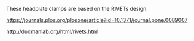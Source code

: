 These headplate clamps are based on the RIVETs design:

https://journals.plos.org/plosone/article?id=10.1371/journal.pone.0089007

http://dudmanlab.org/html/rivets.html
